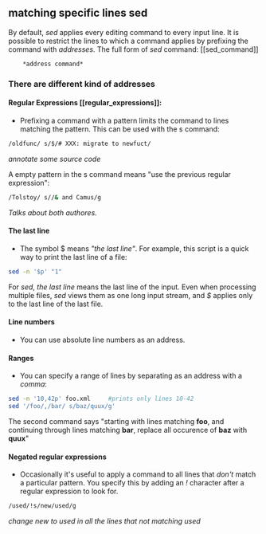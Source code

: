 ## matching specific lines sed

By default, *sed* applies every editing command to every input line. It is possible to restrict the lines to which a command applies by prefixing the command with *addresses*. The full form of *sed* command: [[sed_command]]

		*address command*

### There are different kind of addresses

#### Regular Expressions [[regular_expressions]]:

 * Prefixing a command with a pattern limits the command to lines matching the pattern. This can be used with the s command:

```sh
/oldfunc/ s/$/# XXX: migrate to newfuct/  
```
*annotate some source code*

A empty pattern in the s command means "use the previous regular expression":

```sh
/Tolstoy/ s//& and Camus/g
```
*Talks about both authores.*

#### The last line 
 
 * The symbol $ means *"the last line"*. For example, this script is a quick way to print the last line of a file:

```sh
sed -n '$p' "1"
```

For *sed*, *the last line* means the last line of the input. Even when processing multiple files, *sed* views them as one long input stream, and *$* applies only to the last line of the last file.

#### Line numbers

 * You can use absolute line numbers as an address. 

#### Ranges

 * You can specify a range of lines by separating as an address with a *comma*:

```sh
sed -n '10,42p' foo.xml		#prints only lines 10-42
sed '/foo/,/bar/ s/baz/quux/g'
```

The second command says "starting with lines matching **foo**, and continuing through lines matching **bar**, replace all occurence of **baz** with **quux**"

#### Negated regular expressions

 * Occasionally it's useful to apply a command to all lines that *don't* match a particular pattern. You specify this by adding an *!* character after a regular expression to look for.

```sh
/used/!s/new/used/g
```
*change new to used in all the lines that not matching used*

